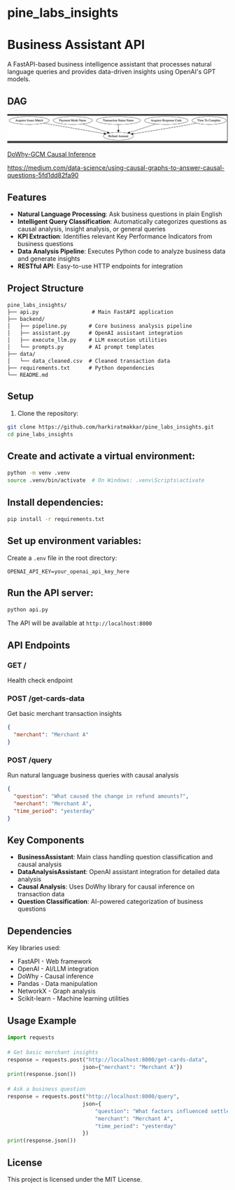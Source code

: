 # pine_labs_insights
# Business Assistant API

A FastAPI-based business intelligence assistant that processes natural language queries and provides data-driven insights using OpenAI's GPT models.


## DAG
![DAG Images](DAG.png)

[DoWhy-GCM Causal Inference](https://arxiv.org/abs/2206.06821)

https://medium.com/data-science/using-causal-graphs-to-answer-causal-questions-5fd1dd82fa90

## Features

- **Natural Language Processing**: Ask business questions in plain English
- **Intelligent Query Classification**: Automatically categorizes questions as causal analysis, insight analysis, or general queries
- **KPI Extraction**: Identifies relevant Key Performance Indicators from business questions
- **Data Analysis Pipeline**: Executes Python code to analyze business data and generate insights
- **RESTful API**: Easy-to-use HTTP endpoints for integration

## Project Structure

```
pine_labs_insights/
├── api.py                 # Main FastAPI application
├── backend/              
│   ├── pipeline.py       # Core business analysis pipeline
│   ├── assistant.py      # OpenAI assistant integration
│   ├── execute_llm.py    # LLM execution utilities
│   └── prompts.py        # AI prompt templates
├── data/
│   └── data_cleaned.csv  # Cleaned transaction data
├── requirements.txt      # Python dependencies
└── README.md
```

## Setup

1. Clone the repository:
```bash
git clone https://github.com/harkiratmakkar/pine_labs_insights.git
cd pine_labs_insights
```

## Create and activate a virtual environment:
```bash
python -m venv .venv
source .venv/bin/activate  # On Windows: .venv\Scripts\activate
```

## Install dependencies:
```bash
pip install -r requirements.txt
```

## Set up environment variables:
Create a `.env` file in the root directory:
```
OPENAI_API_KEY=your_openai_api_key_here
```

## Run the API server:
```bash
python api.py
```

The API will be available at `http://localhost:8000`

## API Endpoints

### GET /
Health check endpoint

### POST /get-cards-data
Get basic merchant transaction insights
```json
{
  "merchant": "Merchant A"
}
```

### POST /query
Run natural language business queries with causal analysis
```json
{
  "question": "What caused the change in refund amounts?",
  "merchant": "Merchant A", 
  "time_period": "yesterday"
}
```

## Key Components

- **BusinessAssistant**: Main class handling question classification and causal analysis
- **DataAnalysisAssistant**: OpenAI assistant integration for detailed data analysis
- **Causal Analysis**: Uses DoWhy library for causal inference on transaction data
- **Question Classification**: AI-powered categorization of business questions

## Dependencies

Key libraries used:
- FastAPI - Web framework
- OpenAI - AI/LLM integration
- DoWhy - Causal inference
- Pandas - Data manipulation
- NetworkX - Graph analysis
- Scikit-learn - Machine learning utilities

## Usage Example

```python
import requests

# Get basic merchant insights
response = requests.post("http://localhost:8000/get-cards-data", 
                        json={"merchant": "Merchant A"})
print(response.json())

# Ask a business question
response = requests.post("http://localhost:8000/query", 
                        json={
                            "question": "What factors influenced settlement amounts?",
                            "merchant": "Merchant A",
                            "time_period": "yesterday"
                        })
print(response.json())
```

## License

This project is licensed under the MIT License.
